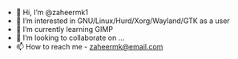 - 👋 Hi, I’m @zaheermk1
- 👀 I’m interested in GNU/Linux/Hurd/Xorg/Wayland/GTK as a user
- 🌱 I’m currently learning GIMP
- 💞️ I’m looking to collaborate on ...
- 📫 How to reach me - zaheermk@email.com

<!---
zaheermk1/zaheermk1 is a ✨ special ✨ repository because its `README.md` (this file) appears on your GitHub profile.
You can click the Preview link to take a look at your changes.
--->
